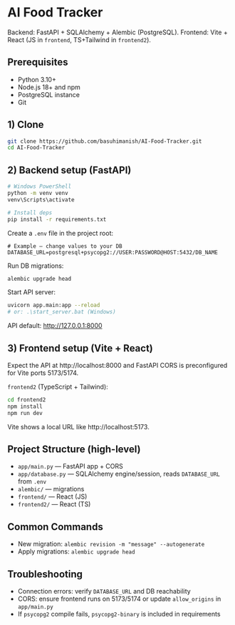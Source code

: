 # AI Food Tracker

Backend: FastAPI + SQLAlchemy + Alembic (PostgreSQL). Frontend: Vite + React (JS in `frontend`, TS+Tailwind in `frontend2`).

## Prerequisites
- Python 3.10+
- Node.js 18+ and npm
- PostgreSQL instance
- Git

## 1) Clone
```bash
git clone https://github.com/basuhimanish/AI-Food-Tracker.git
cd AI-Food-Tracker
```

## 2) Backend setup (FastAPI)
```bash
# Windows PowerShell
python -m venv venv
venv\Scripts\activate

# Install deps
pip install -r requirements.txt
```

Create a `.env` file in the project root:
```env
# Example — change values to your DB
DATABASE_URL=postgresql+psycopg2://USER:PASSWORD@HOST:5432/DB_NAME
```

Run DB migrations:
```bash
alembic upgrade head
```

Start API server:
```bash
uvicorn app.main:app --reload
# or: .\start_server.bat (Windows)
```
API default: http://127.0.0.1:8000

## 3) Frontend setup (Vite + React)
Expect the API at http://localhost:8000 and FastAPI CORS is preconfigured for Vite ports 5173/5174.

`frontend2` (TypeScript + Tailwind):
```bash
cd frontend2
npm install
npm run dev
```

Vite shows a local URL like http://localhost:5173.

## Project Structure (high-level)
- `app/main.py` — FastAPI app + CORS
- `app/database.py` — SQLAlchemy engine/session, reads `DATABASE_URL` from `.env`
- `alembic/` — migrations
- `frontend/` — React (JS)
- `frontend2/` — React (TS)

## Common Commands
- New migration: `alembic revision -m "message" --autogenerate`
- Apply migrations: `alembic upgrade head`

## Troubleshooting
- Connection errors: verify `DATABASE_URL` and DB reachability
- CORS: ensure frontend runs on 5173/5174 or update `allow_origins` in `app/main.py`
- If `psycopg2` compile fails, `psycopg2-binary` is included in requirements
